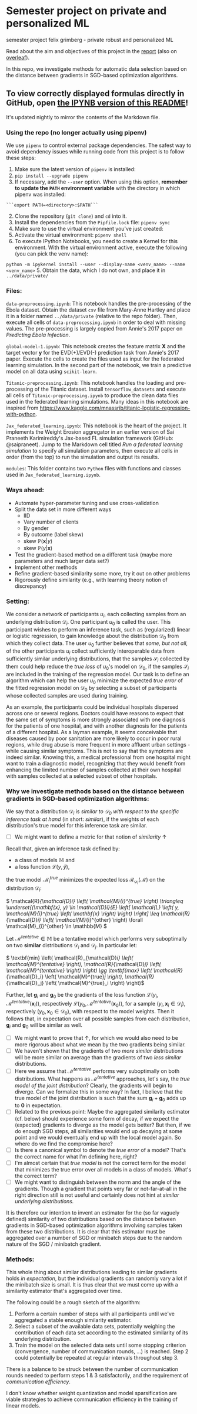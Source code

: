 # Semester project on private and personalized ML
semester project felix grimberg - private robust and personalized ML

Read about the aim and objectives of this project in the [report](Report-200616b.pdf) (also on [overleaf](https://www.overleaf.com/read/qpymtfymrfzy)).

In this repo, we investigate methods for automatic data selection based on the distance between gradients in SGD-based optimization algorithms.

## To view correctly displayed formulas directly in GitHub, open [the IPYNB version of this README](README.ipynb)!
It's updated nightly to mirror the contents of the Markdown file.

### Using the repo (no longer actually using pipenv)

We use `pipenv` to control external package dependencies. The safest way to avoid dependency issues while running code from this project is to follow these steps:

1. Make sure the latest version of `pipenv` is installed:
  1. ```pip install --upgrade pipenv```
  2. If necessary, add the `--user` option. When using this option, **remember to update the `PATH` environment variable** with the directory in which pipenv was installed:
  
    ```export PATH=<directory>:$PATH```
2. Clone the repository (`git clone`) and `cd` into it.
3. Install the dependencies from the `Pipfile.lock` file: ```pipenv sync```
4. Make sure to use the virtual environment you've just created:
  1. Activate the virtual environment: `pipenv shell`
  2. To execute IPython Notebooks, you need to create a Kernel for this environment. With the virtual environment active, execute the following (you can pick the venv name):
  
  ```python -m ipykernel install --user --display-name <venv_name> --name <venv_name>```
5. Obtain the data, which I do not own, and place it in `../data/private/`

### Files:

`data-preprocessing.ipynb`: This notebook handles the pre-processing of the Ebola dataset. Obtain the dataset `csv` file from Mary-Anne Hartley and place it in a folder named `../data/private` (relative to the repo folder). Then, execute all cells of `data-preprocessing.ipynb` in order to deal with missing values. The pre-processing is largely copied from Annie's 2017 paper on *Predicting Ebola Infection*.

`global-model-1.ipynb`: This notebook creates the feature matrix $\mathbf{X}$ and the target vector $\mathbf{y}$ for the EVD(+)/EVD(-) prediction task from Annie's 2017 paper. Execute the cells to create the files used as input for the federated learning simulation. In the second part of the notebook, we train a predictive model on all data using `scikit-learn`.

`Titanic-preprocessing.ipynb`: This notebook handles the loading and pre-processing of the Titanic dataset. Install `tensorflow_datasets` and execute all cells of `Titanic-preprocessing.ipynb` to produce the clean data files used in the federated learning simulations. Many ideas in this notebook are inspired from https://www.kaggle.com/mnassrib/titanic-logistic-regression-with-python.

`Jax_federated_learning.ipynb`: This notebook is the heart of the project. It implements the Weight Erosion aggregator in an earlier version of Sai Praneeth Karimireddy's Jax-based FL simulation framework (GitHub: @saipraneet). Jump to the Markdown cell titled *Run a federated learning simulation* to specify all simulation parameters, then execute all cells in order (from the top) to run the simulation and output its results.

`modules`: This folder contains two `Python` files with functions and classes used in `Jax_federated_learning.ipynb`.

### Ways ahead:

- Automate hyper-parameter tuning and use cross-validation
- Split the data set in more different ways
  - IID
  - Vary number of clients
  - By gender
  - By outcome (label skew)
  - skew $\mathbb{P} \left( \mathbf{x} | y \right)$
  - skew $\mathbb{P} \left( y | \mathbf{x} \right)$
- Test the gradient-based method on a different task (maybe more parameters and much larger data set?)
- Implement other methods
- Refine gradient-based similarity some more, try it out on other problems
- Rigorously define similarity (e.g., with learning theory notion of discrepancy)

### Setting:

We consider a network of participants $u_i$, each collecting samples from an underlying distribution $\mathcal{D}_i$.
One participant $u_0$ is called the user. This participant wishes to perform an inference task, such as (regularized) linear or logistic regression, to gain knowledge about the distribution $\mathcal{D}_0$ from which they collect data.
The user $u_0$ further believes that *some, but not all,* of the other participants $u_i$ collect sufficiently interoperable data from sufficiently similar underlying distributions, that the samples $\mathcal{S}_i$ collected by them could help reduce the *true loss* of $u_0$'s model on $\mathcal{D}_0$, if the samples $\mathcal{S}_i$ are included in the training of the regression model.
Our task is to define an algorithm which can help the user $u_0$ minimize the expected *true error* of the fitted regression model on $\mathcal{D}_0$ by selecting a subset of participants whose collected samples are used during training.

As an example, the participants could be individual hospitals dispersed across one or several regions. Doctors could have reasons to expect that the same set of symptoms is more strongly associated with one diagnosis for the patients of one hospital, and with another diagnosis for the patients of a different hospital.
As a layman example, it seems conceivable that diseases caused by poor sanitation are more likely to occur in poor rural regions, while drug abuse is more frequent in more affluent urban settings - while causing similar symptoms. This is not to say that the symptoms are indeed similar.
Knowing this, a medical professional from one hospital might want to train a diagnostic model, recognizing that they would benefit from enhancing the limited number of samples collected at their own hospital with samples collected at a selected subset of other hospitals.

### Why we investigate methods based on the distance between gradients in SGD-based optimization algorithms:

We say that a distribution $\mathcal{D}_i$ is *similar to $\mathcal{D}_0$ with respect to the specific inference task at hand* (in short: *similar*), if the weights of each distribution's true model for this inference task are similar.

- [ ] We might want to define a metric for that notion of *similarity* $\uparrow$

Recall that, given an inference task defined by:
- a class of models $\mathbb{M}$ and
- a loss function $\mathcal{L} (y, \hat{y})$,

the true model $\mathcal{M}_{i}^{true}$  minimizes the expected loss $\mathcal{R}_{\mathcal{D}_i} \left( \mathcal{M} \right)$ on the distribution $\mathcal{D}_i$:

$ \mathcal{R}_{\mathcal{D}_i} \left( \mathcal{M}_{i}^{true} \right) \triangleq \underset{(\mathbf{x}, y) \in \mathcal{D}_i}{E} \left[ \mathcal{L} \left( y, \mathcal{M}_{i}^{true} \left( \mathbf{x} \right) \right) \right] \leq 
\mathcal{R}_{\mathcal{D}_i} \left( \mathcal{M}_{i}^{other} \right)
\forall \mathcal{M}_{i}^{other} \in \mathbb{M} $

Let $\mathcal{M}^{tentative} \in \mathbb{M}$ be a tentative model which performs very suboptimally on two **similar** distributions $\mathcal{D}_i$ and $\mathcal{D}_j$. In particular let:

$ \textbf{min} \left( \mathcal{R}_{\mathcal{D}_i} \left( \mathcal{M}^{tentative} \right),  \mathcal{R}_{\mathcal{D}_j} \left( \mathcal{M}^{tentative} \right) \right) \gg \textbf{max} \left( \mathcal{R}_{\mathcal{D}_i} \left( \mathcal{M}^{true}_j \right),  \mathcal{R}_{\mathcal{D}_j} \left( \mathcal{M}^{true}_i \right) \right)$

Further, let $\mathbf{g}_i$ and $\mathbf{g}_0$ be the gradients of the loss function $\mathcal{L} \left( y_i, \mathcal{M}^{tentative} \left( \mathbf{x}_i \right) \right)$, respectively $\mathcal{L} \left( y_0, \mathcal{M}^{tentative} \left( \mathbf{x}_0 \right) \right)$, for a sample $(y_i, \mathbf{x}_i \in \mathcal{D}_i)$, respectively $(y_0, \mathbf{x}_0 \in \mathcal{D}_0)$, with respect to the model weights.
Then it follows that, in expectation over all possible samples from each distribution, $\mathbf{g}_i$ and $\mathbf{g}_0$ will be similar as well.

- [ ] We might want to prove that $\uparrow$, for which we would also need to be more rigorous about what we mean by the two gradients being similar.
- [ ] We haven't shown that the gradients of two *more similar* distributions will be more similar on average than the gradients of two *less similar* distributions.
- [ ] Here we assume that $\mathcal{M}^{tentative}$ performs very suboptimally on both distributions. What happens as $\mathcal{M}^{tentative}$ approaches, let's say, the *true model of the joint distribution*? Clearly, the gradients will begin to diverge. Can we formalize this in some way? In fact, I believe that the true model of the joint distribution is such that the sum $\mathbf{g}_i + \mathbf{g}_0$ adds up to $\mathbf{0}$ in expectation.
- [ ] Related to the previous point: Maybe the aggregated similarity estimator (cf. below) should experience some form of decay, if we expect the (expected) gradients to diverge as the model gets better? But then, if we do enough SGD steps, all similarities would end up decaying at some point and we would eventually end up with the local model again. So where do we find the compromise here?
- [ ] Is there a canonical symbol to denote the *true error* of a model? That's the correct name for what I'm defining here, right?
- [ ] I'm almost certain that *true model* is not the correct term for the model that minimizes the true error over all models in a class of models. What's the correct term?
- [ ] We might want to distinguish between the norm and the angle of the gradients. Though a gradient that points very far or not-far-at-all in the right direction still is not useful and certainly does not hint at *similar underlying distributions.*

It is therefore our intention to invent an estimator for the (so far vaguely defined) similarity of two distributions based on the distance between gradients in SGD-based optimization algorithms involving samples taken from these two distributions.
It is clear that this estimator must be aggregated over a number of SGD or minibatch steps due to the random nature of the SGD / minibatch gradient.

### Methods:

This whole thing about similar distributions leading to similar gradients holds *in expectation*, but the individual gradients can randomly vary a lot if the minibatch size is small.
It is thus clear that we must come up with a similarity estimator that's aggregated over time.

The following could be a rough sketch of the algorithm:
1. Perform a certain number of steps with all participants until we've aggregated a stable enough similarity estimator.
2. Select a subset of the available data sets, potentially weighing the contribution of each data set according to the estimated similarity of its underlying distribution.
3. Train the model on the selected data sets until some stopping criterion (convergence, number of communication rounds, ...) is reached. Step 2 could potentially be repeated at regular intervals throughout step 3.

There is a balance to be struck between the number of communication rounds needed to perform steps 1 & 3 satisfactorily, and the requirement of *communication efficiency*.

I don't know whether weight quantization and model sparsification are viable strategies to achieve communication efficiency in the training of linear models.
